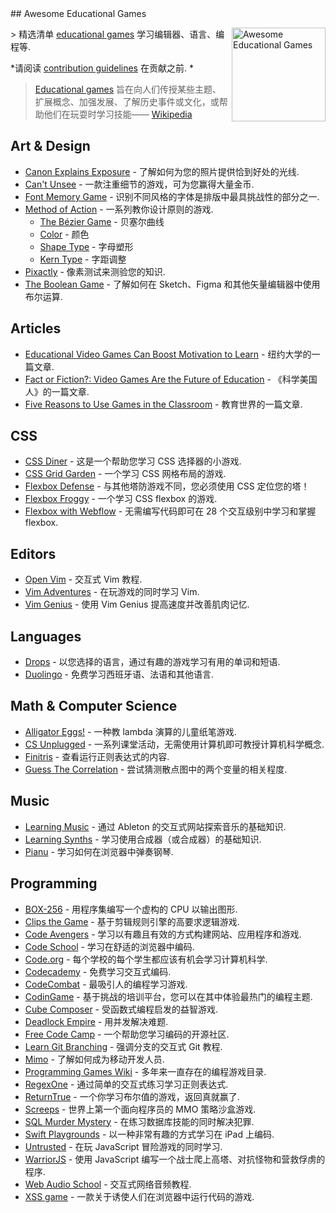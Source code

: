 <div class="github-widget" data-repo="yrgo/awesome-educational-games"></div>
<script async src="https://pagead2.googlesyndication.com/pagead/js/adsbygoogle.js"></script><ins class="adsbygoogle" style="display:block" data-ad-client="ca-pub-6890694312814945" data-ad-slot="5473692530" data-ad-format="auto"  data-full-width-responsive="true"></ins><script>(adsbygoogle = window.adsbygoogle || []).push({});</script>
## Awesome Educational Games

[<img src="https://cloud.githubusercontent.com/assets/499192/18659925/ed7e6262-7f0d-11e6-8e8e-b53b87158210.png" align="right" alt="Awesome Educational Games" width="150">](https://en.m.wikipedia.org/wiki/Educational_game)

&gt; 精选清单 [educational games](https://en.m.wikipedia.org/wiki/Educational_game) 学习编辑器、语言、编程等.

*请阅读 [contribution guidelines](https://github.com/yrgo/awesome-educational-games/blob/master/CONTRIBUTING.md) 在贡献之前. *

> [Educational games](https://en.m.wikipedia.org/wiki/Educational_game) 旨在向人们传授某些主题、扩展概念、加强发展、了解历史事件或文化，或帮助他们在玩耍时学习技能—— [Wikipedia](https://en.m.wikipedia.org/wiki/Educational_game)



## Art & Design

- [Canon Explains Exposure](http://www.canonoutsideofauto.ca/) - 了解如何为您的照片提供恰到好处的光线.
- [Can't Unsee](https://cantunsee.space/) - 一款注重细节的游戏，可为您赢得大量金币.
- [Font Memory Game](https://betterwebtype.com/font-memory-game) - 识别不同风格的字体是排版中最具挑战性的部分之一.
- [Method of Action](https://method.ac/) - 一系列教你设计原则的游戏.
  - [The Bézier Game](https://bezier.method.ac/) - 贝塞尔曲线
  - [Color](https://color.method.ac/) - 颜色
  - [Shape Type](https://shape.method.ac/) - 字母塑形
  - [Kern Type](https://type.method.ac/) - 字距调整
- [Pixactly](http://pixact.ly/) - 像素测试来测验您的知识.
- [The Boolean Game](https://boolean.method.ac/) - 了解如何在 Sketch、Figma 和其他矢量编辑器中使用布尔运算.

## Articles

- [Educational Video Games Can Boost Motivation to Learn](https://www.nyu.edu/about/news-publications/news/2013/november/educational-video-games-can-boost-motivation-to-learn-nyu-cuny-study-shows-.html) - 纽约大学的一篇文章.
- [Fact or Fiction?: Video Games Are the Future of Education](https://www.nyu.edu/about/news-publications/news/2013/november/educational-video-games-can-boost-motivation-to-learn-nyu-cuny-study-shows-.html) - 《科学美国人》的一篇文章.
- [Five Reasons to Use Games in the Classroom](https://www.educationworld.com/a_curr/reasons-to-play-games-in-the-classroom.shtml) - 教育世界的一篇文章.

## CSS

- [CSS Diner](https://flukeout.github.io/) - 这是一个帮助您学习 CSS 选择器的小游戏.
- [CSS Grid Garden](http://cssgridgarden.com/) - 一个学习 CSS 网格布局的游戏.
- [Flexbox Defense](http://www.flexboxdefense.com/) - 与其他塔防游戏不同，您必须使用 CSS 定位您的塔！
- [Flexbox Froggy](http://flexboxfroggy.com/) - 一个学习 CSS flexbox 的游戏.
- [Flexbox with Webflow](https://www.flexboxgame.com/) - 无需编写代码即可在 28 个交互级别中学习和掌握 flexbox.

## Editors

- [Open Vim](https://www.openvim.com/) - 交互式 Vim 教程.
- [Vim Adventures](https://vim-adventures.com/) - 在玩游戏的同时学习 Vim.
- [Vim Genius](http://vimgenius.com/) - 使用 Vim Genius 提高速度并改善肌肉记忆.

## Languages

- [Drops](https://languagedrops.com/) - 以您选择的语言，通过有趣的游戏学习有用的单词和短语.
- [Duolingo](https://www.duolingo.com/) - 免费学习西班牙语、法语和其他语言.

## Math & Computer Science

- [Alligator Eggs!](http://worrydream.com/#!/AlligatorEggs) - 一种教 lambda 演算的儿童纸笔游戏.
- [CS Unplugged](https://csunplugged.org/en/) - 一系列课堂活动，无需使用计算机即可教授计算机科学概念.
- [Finitris](http://www.postcrashgames.com/finitris/) - 查看运行正则表达式的内容.
- [Guess The Correlation](http://guessthecorrelation.com/) - 尝试猜测散点图中的两个变量的相关程度.

## Music

- [Learning Music](https://learningmusic.ableton.com) - 通过 Ableton 的交互式网站探索音乐的基础知识.
- [Learning Synths](https://learningsynths.ableton.com/) - 学习使用合成器（或合成器）的基础知识.
- [Pianu](https://pianu.com) - 学习如何在浏览器中弹奏钢琴.

## Programming

- [BOX-256](http://box-256.com/) - 用程序集编写一个虚构的 CPU 以输出图形.
- [Clips the Game](https://md5crypt.github.io/clipsgame/) - 基于剪辑规则引擎的高要求逻辑游戏.
- [Code Avengers](https://www.codeavengers.com/) - 学习以有趣且有效的方式构建网站、应用程序和游戏.
- [Code School](https://www.pluralsight.com/codeschool ) - 学习在舒适的浏览器中编码.
- [Code.org](https://code.org/) - 每个学校的每个学生都应该有机会学习计算机科学.
- [Codecademy](https://www.codecademy.com/) - 免费学习交互式编码.
- [CodeCombat](https://codecombat.com/) - 最吸引人的编程学习游戏.
- [CodinGame](https://www.codingame.com/start) - 基于挑战的培训平台，您可以在其中体验最热门的编程主题.
- [Cube Composer](https://david-peter.de/cube-composer/) - 受函数式编程启发的益智游戏.
- [Deadlock Empire](https://deadlockempire.github.io/) - 用并发解决难题.
- [Free Code Camp](https://www.freecodecamp.org/) - 一个帮助您学习编码的开源社区.
- [Learn Git Branching](https://learngitbranching.js.org/) - 强调分支的交互式 Git 教程.
- [Mimo](https://getmimo.com/) - 了解如何成为移动开发人员.
- [Programming Games Wiki](http://programminggames.org/) - 多年来一直存在的编程游戏目录.
- [RegexOne](https://regexone.com/lesson/introduction_abcs) - 通过简单的交互式练习学习正则表达式.
- [ReturnTrue](https://alf.nu/ReturnTrue) - 一个你学习布尔值的游戏，返回真就赢了.
- [Screeps](https://screeps.com/) - 世界上第一个面向程序员的 MMO 策略沙盒游戏.
- [SQL Murder Mystery](https://mystery.knightlab.com/) - 在练习数据库技能的同时解决犯罪.
- [Swift Playgrounds](https://www.apple.com/swift/playgrounds/) - 以一种非常有趣的方式学习在 iPad 上编码.
- [Untrusted](https://alexnisnevich.github.io/untrusted/) - 在玩 JavaScript 冒险游戏的同时学习.
- [WarriorJS](https://github.com/olistic/warriorjs) - 使用 JavaScript 编写一个战士爬上高塔、对抗怪物和营救俘虏的程序.
- [Web Audio School](https://mmckegg.github.io/web-audio-school/) - 交互式网络音频教程.
- [XSS game](https://xss-game.appspot.com) - 一款关于诱使人们在浏览器中运行代码的游戏.
